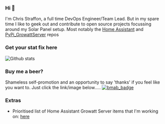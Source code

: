 ### Hi 👋
I'm Chris Straffon, a full time DevOps Engineer/Team Lead. But in my spare time I like to geek out and contribute to open source projects focussing around my Solar Panel setup. Most notably the [Home Assistant](https://github.com/home-assistant/core) and [PyPi_GrowattServer](https://github.com/indykoning/PyPi_GrowattServer) repos

### Get your stat fix here
![Github stats](https://github-readme-stats-muppet3000.vercel.app/api?username=muppet3000&theme=tokyonight&show_icons=true&count_private=true)

### Buy me a beer?
Shameless self-promotion and an opportunity to say 'thanks' if you feel like you want to. Just click the link/image below.....
[![bmab_badge](https://img.shields.io/badge/Buy_Me-A_Beer-FFDD00.svg?style=for-the-badge&logo=buymeacoffee)](https://www.buymeacoffee.com/muppet3000)

### Extras
- Prioritised list of Home Assistant Growatt Server items that I'm working on: [here](https://community.home-assistant.io/t/growatt-integration-prioritised-list-of-features-for-implementation-fixing/483850)



<!--
**muppet3000/muppet3000** is a ✨ _special_ ✨ repository because its `README.md` (this file) appears on your GitHub profile.

Here are some ideas to get you started:

- 🔭 I’m currently working on ...
- 🌱 I’m currently learning ...
- 👯 I’m looking to collaborate on ...
- 🤔 I’m looking for help with ...
- 💬 Ask me about ...
- 📫 How to reach me: ...
- 😄 Pronouns: ...
- ⚡ Fun fact: ...
-->
